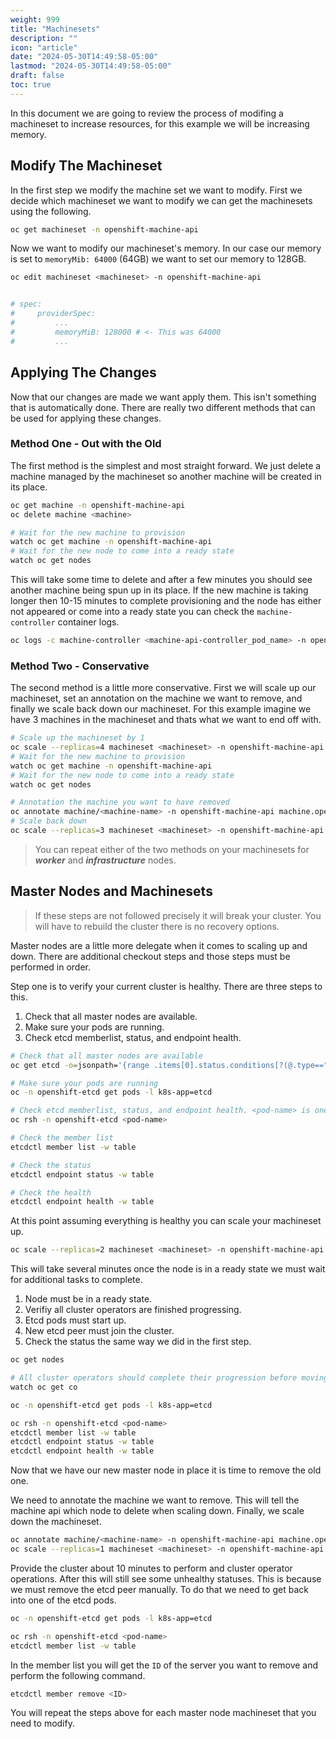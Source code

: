 ```yaml
---
weight: 999
title: "Machinesets"
description: ""
icon: "article"
date: "2024-05-30T14:49:58-05:00"
lastmod: "2024-05-30T14:49:58-05:00"
draft: false
toc: true
---
```


In this document we are going to review the process of modifing a machineset to increase resources, for this example we will be increasing memory.

## Modify The Machineset

In the first step we modify the machine set we want to modify. First we decide which machineset we want to modify we can get the machinesets using the following.

```bash
oc get machineset -n openshift-machine-api
```

Now we want to modify our machineset's memory. In our case our memory is set to `memoryMib: 64000` (64GB) we want to set our memory to 128GB.

```bash
oc edit machineset <machineset> -n openshift-machine-api


# spec:
#     providerSpec:
#         ...
#         memoryMiB: 128000 # <- This was 64000
#         ...
```

## Applying The Changes

Now that our changes are made we want apply them. This isn't something that is automatically done. There are really two different methods that can be used for applying these changes.

### Method One - Out with the Old

The first method is the simplest and most straight forward. We just delete a machine managed by the machineset so another machine will be created in its place.

```bash
oc get machine -n openshift-machine-api
oc delete machine <machine>

# Wait for the new machine to provision
watch oc get machine -n openshift-machine-api
# Wait for the new node to come into a ready state
watch oc get nodes
```

This will take some time to delete and after a few minutes you should see another machine being spun up in its place. If the new machine is taking longer then 10-15 minutes to complete provisioning and the node has either not appeared or come into a ready state you can check the `machine-controller` container logs.

```bash
oc logs -c machine-controller <machine-api-controller_pod_name> -n openshift-machine-api 
```

### Method Two - Conservative

The second method is a little more conservative. First we will scale up our machineset, set an annotation on the machine we want to remove, and finally we scale back down our machineset. For this example imagine we have 3 machines in the machineset and thats what we want to end off with.

```bash
# Scale up the machineset by 1
oc scale --replicas=4 machineset <machineset> -n openshift-machine-api
# Wait for the new machine to provision
watch oc get machine -n openshift-machine-api
# Wait for the new node to come into a ready state
watch oc get nodes

# Annotation the machine you want to have removed
oc annotate machine/<machine-name> -n openshift-machine-api machine.openshift.io/cluster-api-delete-machine="true"
# Scale back down
oc scale --replicas=3 machineset <machineset> -n openshift-machine-api
```

> You can repeat either of the two methods on your machinesets for ***worker*** and ***infrastructure*** nodes.

## Master Nodes and Machinesets

> If these steps are not followed precisely it will break your cluster. You will have to rebuild the cluster there is no recovery options. 

Master nodes are a little more delegate when it comes to scaling up and down. There are additional checkout steps and those steps must be performed in order.

Step one is to verify your current cluster is healthy. There are three steps to this.

1. Check that all master nodes are available.
2. Make sure your pods are running.
3. Check etcd memberlist, status, and endpoint health.

```bash
# Check that all master nodes are available
oc get etcd -o=jsonpath='{range .items[0].status.conditions[?(@.type=="EtcdMembersAvailable")]}{.message}{"\n"}'

# Make sure your pods are running
oc -n openshift-etcd get pods -l k8s-app=etcd

# Check etcd memberlist, status, and endpoint health. <pod-name> is one of the pods from the output of the previous command
oc rsh -n openshift-etcd <pod-name>

# Check the member list
etcdctl member list -w table

# Check the status
etcdctl endpoint status -w table

# Check the health
etcdctl endpoint health -w table
```

At this point assuming everything is healthy you can scale your machineset up. 

```bash
oc scale --replicas=2 machineset <machineset> -n openshift-machine-api
```

This will take several minutes once the node is in a ready state we must wait for additional tasks to complete.

1. Node must be in a ready state.
2. Verifiy all cluster operators are finished progressing. 
3. Etcd pods must start up.
4. New etcd peer must join the cluster.
5. Check the status the same way we did in the first step.

```bash
oc get nodes

# All cluster operators should complete their progression before moving to the next step.
watch oc get co 

oc -n openshift-etcd get pods -l k8s-app=etcd

oc rsh -n openshift-etcd <pod-name>
etcdctl member list -w table
etcdctl endpoint status -w table
etcdctl endpoint health -w table
```

Now that we have our new master node in place it is time to remove the old one.

We need to annotate the machine we want to remove. This will tell the machine api which node to delete when scaling down. Finally, we scale down the machineset.

```bash
oc annotate machine/<machine-name> -n openshift-machine-api machine.openshift.io/cluster-api-delete-machine="true"
oc scale --replicas=1 machineset <machineset> -n openshift-machine-api
```

Provide the cluster about 10 minutes to perform and cluster operator operations. After this will still see some unhealthy statuses. This is because we must remove the etcd peer manually. To do that we need to get back into one of the etcd pods.

```bash
oc -n openshift-etcd get pods -l k8s-app=etcd

oc rsh -n openshift-etcd <pod-name>
etcdctl member list -w table
```

In the member list you will get the `ID` of the server you want to remove and perform the following command. 

```bash
etcdctl member remove <ID>
```

You will repeat the steps above for each master node machineset that you need to modify. 